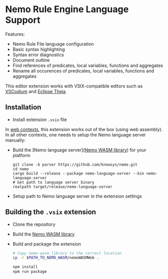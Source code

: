 # Nemo Rule Engine Language Support

Features:

-   Nemo Rule File language configuration
-   Basic syntax highlighting
-   Syntax error diagnostics
-   Document outline
-   Find references of predicates, local variables, functions and aggregates
-   Rename all occurences of predicates, local variables, functions and aggregates

This editor extension works with VSIX-compatible editors such as [VSCodium](https://vscodium.com/) and [Eclipse Theia](https://theia-ide.org/).

## Installation

-   Install extension `.vsix` file

In [web contexts](https://code.visualstudio.com/docs/editor/vscode-web#_extensions), this extension works out of the box (using web assembly). In all other contexts, one needs to setup the Nemo language server manually:

-   Build the [Nemo language server]([Nemo WASM library](https://github.com/knowsys/nemo/tree/parser/nemo-language-server)) for your platform

    ```
    git clone -b parser https://github.com/knowsys/nemo.git
    cd nemo
    cargo build --release --package nemo-language-server --bin nemo-language-server
    # Get path to language server binary
    realpath target/release/nemo-language-server
    ```

-   Setup path to Nemo language server in the extension settings

## Building the `.vsix` extension

-   Clone the repository
-   Build the [Nemo WASM library](https://github.com/knowsys/nemo/tree/main/nemo-wasm)
-   Build and package the extension

    ```bash
    # Copy nemo-wasm library to the correct location
    cp -r $PATH_TO_NEMO_WASM/nemoWASMWeb .

    npm install
    npm run package
    ```
